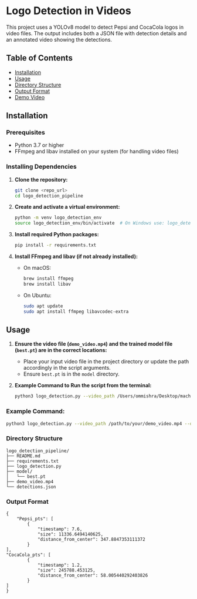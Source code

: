 # Logo Detection in Videos

This project uses a YOLOv8 model to detect Pepsi and CocaCola logos in video files. The output includes both a JSON file with detection details and an annotated video showing the detections.

## Table of Contents

- [Installation](#installation)
- [Usage](#usage)
- [Directory Structure](#directory-structure)
- [Output Format](#output-format)
- [Demo Video](#demo-video)


## Installation

### Prerequisites

- Python 3.7 or higher
- FFmpeg and libav installed on your system (for handling video files)

### Installing Dependencies

1. **Clone the repository:**

    ```bash
    git clone <repo_url>
    cd logo_detection_pipeline
    ```

2. **Create and activate a virtual environment:**

    ```bash
    python -m venv logo_detection_env
    source logo_detection_env/bin/activate  # On Windows use: logo_detection_env\Scripts\activate
    ```

3. **Install required Python packages:**

    ```bash
    pip install -r requirements.txt
    ```

4.  **Install FFmpeg and libav (if not already installed):**

    - On macOS:

        ```bash
        brew install ffmpeg
        brew install libav
        ```

    - On Ubuntu:

        ```bash
        sudo apt update
        sudo apt install ffmpeg libavcodec-extra
        ```



## Usage

1. **Ensure the video file (`demo_video.mp4`) and the trained model file (`best.pt`) are in the correct locations:**
    - Place your input video file in the project directory or update the path accordingly in the script arguments.
    - Ensure `best.pt` is in the `model` directory.

2. **Example Command to Run the script from the terminal:**

    ```bash
    python3 logo_detection.py --video_path /Users/ommishra/Desktop/machineLearningAssignment/demo_video.mp4 --output_file /Users/ommishra/Desktop/machineLearningAssignment/detections.json --output_video_path /Users/ommishra/Desktop/machineLearningAssignment/annotated_video.mp4
    ```

### Example Command:

```bash
python3 logo_detection.py --video_path /path/to/your/demo_video.mp4 --output_file /path/to/your/detections.json --output_video_path /path/to/your/annotated_video.mp4

```

### Directory Structure
```
logo_detection_pipeline/
├── README.md
├── requirements.txt
├── logo_detection.py
├── model/
│   └── best.pt
├── demo_video.mp4
└── detections.json
```
### Output Format 

```
{
    "Pepsi_pts": [
        {
            "timestamp": 7.6,
            "size": 11336.6494140625,
            "distance_from_center": 347.8847353111372
        }
],
"CocaCola_pts": [
        {
            "timestamp": 1.2,
            "size": 245788.453125,
            "distance_from_center": 58.005440292403826
        }
]
}
```
